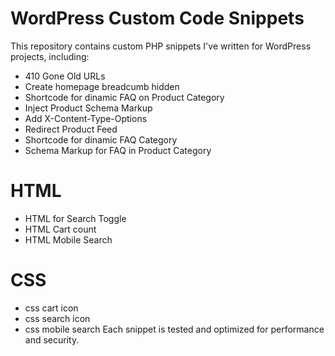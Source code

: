 # WordPress Custom Code Snippets

This repository contains custom PHP snippets I've written for WordPress projects, including:
- 410 Gone Old URLs
- Create homepage breadcumb hidden
- Shortcode for dinamic FAQ on Product Category
- Inject Product Schema Markup
- Add X-Content-Type-Options
- Redirect Product Feed
- Shortcode for dinamic FAQ Category
- Schema Markup for FAQ in Product Category

# HTML
- HTML for Search Toggle
- HTML Cart count
- HTML Mobile Search

# CSS
- css cart icon
- css search icon
- css mobile search
Each snippet is tested and optimized for performance and security.

